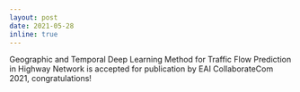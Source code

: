 ```yaml
---
layout: post
date: 2021-05-28
inline: true
---
```


Geographic and Temporal Deep Learning Method for Traffic Flow Prediction in Highway Network is accepted for publication by EAI CollaborateCom 2021, congratulations!
